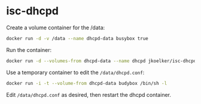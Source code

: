 isc-dhcpd
=========

Create a volume container for the /data:

```bash
docker run -d -v /data --name dhcpd-data busybox true
```

Run the container:

```bash
docker run -d --volumes-from dhcpd-data --name dhcpd jkoelker/isc-dhcpd
```

Use a temporary container to edit the ``/data/dhcpd.conf``:

```bash
docker run -i -t --volume-from dhcpd-data budybox /bin/sh -l
```

Edit ``/data/dhcpd.conf`` as desired, then restart the dhcpd container.
